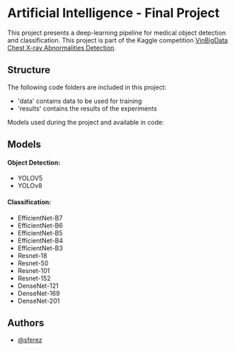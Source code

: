 
# Artificial Intelligence - Final Project

This project presents a deep-learning pipeline for medical object detection and classification.
This project is part of the Kaggle competition [VinBigData Chest X-ray Abnormalities Detection](https://www.kaggle.com/c/vinbigdata-chest-xray-abnormalities-detection/overview).

## Structure

The following code folders are included in this project:

- 'data' contains data to be used for training
- 'results' contains the results of the experiments

Models used during the project and available in code:

## Models

#### Object Detection:
- YOLOV5
- YOLOv8

#### Classification:
- EfficientNet-B7
- EfficientNet-B6
- EfficientNet-B5
- EfficientNet-B4
- EfficientNet-B3
- Resnet-18
- Resnet-50
- Resnet-101
- Resnet-152
- DenseNet-121
- DenseNet-169
- DenseNet-201

## Authors

- [@sferez](https://github.com/sferez)